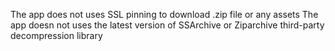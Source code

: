 
The app does not uses SSL pinning to download .zip file or any assets
The app doesn not uses the latest version of SSArchive or Ziparchive third-party decompression library